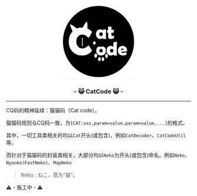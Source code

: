 <div align="center">
    <img src='./logo/CatCodeLogo@0,1x.png'/>
    <h3>
        - 😺 CatCode 😺 -
    </h3>
</div>

<hr>



CQ码的精神延续：猫猫码（Cat code）。

猫猫码规则与CQ码一致，为`[CAT:xxx,param=value,param=value,...]`的格式。

其中，一切工具类相关的均以`Cat`开头(或包含)，例如`CatDecoder`、`CatCodeUtil`等。

而针对于猫猫码的封装类相关，大部分均以`Neko`为开头(或包含)命名。例如`Neko`、`Nyanko(FastNeko)`、`MapNeko`

> Neko : ねこ，意为“猫”。


⚠ - 施工中 - ⚠

